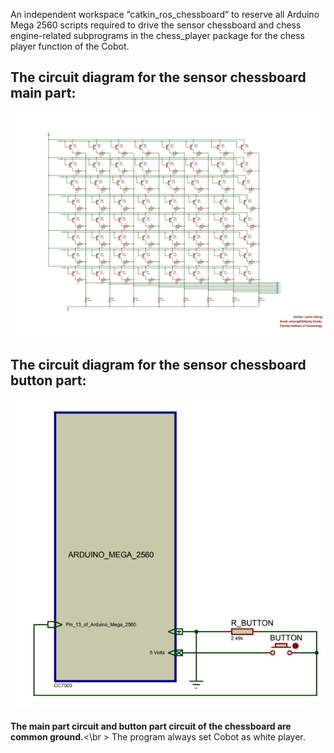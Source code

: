 An independent workspace “catkin_ros_chessboard” to reserve all Arduino Mega 2560 scripts required to drive the sensor chessboard and chess engine-related subprograms in the chess_player package for the chess player function of the Cobot.
## The circuit diagram for the sensor chessboard main part:
![](Sensor_Chessboard.png)
## The circuit diagram for the sensor chessboard button part:
![](chessboard_button.PNG)

**The main part circuit and button part circuit of the chessboard are common ground.**<\br >
The program always set Cobot as white player.
